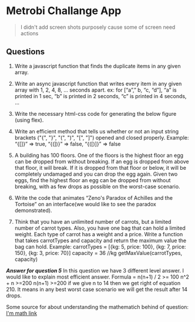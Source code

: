 # Metrobi Challange  App

>I didn't add screen shots purposely cause some of screen need actions

## Questions

1) Write a javascript function that finds the duplicate items in any given array.

2) Write an async javascript function that writes every item in any given array with 1, 2,
4, 8, ... seconds apart. ex: for [“a”,” b, “c, “d”], “a” is printed in 1 sec, “b” is printed in 2
seconds, “c” is printed in 4 seconds, ...

3) Write the necessary html-css code for generating the below figure (using flex).

4) Write an efficient method that tells us whether or not an input string brackets ("{", "}",
"(", ")", "[", "]") opened and closed properly. Example: “{[]}” => true, “{(])}” => false,
“{([)]}” => false

5) A building has 100 floors. One of the floors is the highest floor an egg can be dropped
from without breaking. If an egg is dropped from above that floor, it will break. If it is
dropped from that floor or below, it will be completely undamaged and you can drop the
egg again. Given two eggs, find the highest floor an egg can be dropped from without
breaking, with as few drops as possible on the worst-case scenario.

6) Write the code that animates “Zeno's Paradox of Achilles and the Tortoise” on an
interface(we would like to see the paradox demonstrated).

7) Think that you have an unlimited number of carrots, but a limited number of carrot
types. Also, you have one bag that can hold a limited weight. Each type of carrot has a
weight and a price. Write a function that takes carrotTypes and capacity and return the
maximum value the bag can hold.
Example:
carrotTypes = [{kg: 5, price: 100}, {kg: 7, price: 150}, {kg: 3, price: 70}]
capacity = 36 //kg
getMaxValue(carrotTypes, capacity)

***Answer for question 5***
 In this question we have 3 different level answer. I would like to explain most efficient answer.
 Formula =  n(n+1) / 2 >= 100
            n^2 + n >=200
            n(n+1) >=200
if we give n to 14 then we get right of equation 210. It means  in any best  worst case scenario
we will get the result after 14 drops.

Some source for about understanding the mathematich behind of question:
[I'm math link](https://www.cymath.com/answer?latex&q=x%5E2%2Bx%3E%3D100)

